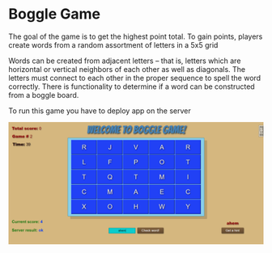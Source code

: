 # Boggle Game

The goal of the game is to get the highest point total. To gain points, players create words from a random assortment of letters in a 5x5 grid

Words can be created from adjacent letters – that is, letters which are horizontal or vertical neighbors of each other as well as diagonals. 
The letters must connect to each other in the proper sequence to spell the word correctly. 
There is functionality to determine if a word can be constructed from a boggle board.

To run this game you have to deploy app on the server

<img src="https://raw.githubusercontent.com/Spartak-Belov-Floresku/img-jg/main/boggle_1.png">


<im src="https://raw.githubusercontent.com/Spartak-Belov-Floresku/img-jg/main/boggle_2.png">
